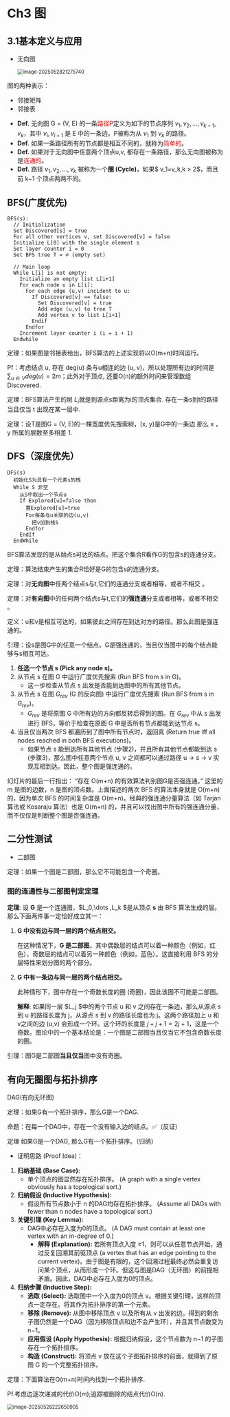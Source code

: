 # Ch3 图

## 3.1基本定义与应用

- 无向图

  <img src="/Users/gump/大二资料（更新版）/alg/笔记/ch3/assert/image-20250528212757470.png" alt="image-2025052821275740" style="zoom:80%;" />

图的两种表示：

- 邻接矩阵
- 邻接表

* **Def.** 无向图 G = (V, E) 的一条<font color="red">路径P</font>定义为如下的节点序列 $v_1, v_2, \dots, v_{k-1}, v_k$，其中 $v_i, v_{i+1}$ 是 E 中的一条边。P被称为从 $v_1$ 到 $v_k$ 的路径。
* **Def.** 如果一条路径所有的节点都是相互不同的，就称为<font color="red">简单的</font>。
* **Def.** 如果对于无向图中任意两个顶点u,v, 都存在一条路径，那么无向图被称为是<font color="red">连通的</font>。
* **Def.** 路径 $v_1,v_2,\dots,v_k$ 被称为一个**圈 (Cycle)**，如果$ v_1=v_k$,$k > 2$，而且前 k−1 个顶点两两不同。

## BFS(广度优先)

```
BFS(s):
  // Initialization
  Set Discovered[s] = true
  For all other vertices v, set Discovered[v] = false
  Initialize L[0] with the single element s
  Set layer counter i = 0
  Set BFS tree T = ∅ (empty set)

  // Main loop
  While L[i] is not empty:
    Initialize an empty list L[i+1]
    For each node u in L[i]:
      For each edge (u,v) incident to u:
        If Discovered[v] == false:
          Set Discovered[v] = true
          Add edge (u,v) to tree T
          Add vertex v to list L[i+1]
        Endif
      Endfor
    Increment layer counter i (i = i + 1)
  Endwhile
```

定理：如果图是邻接表给出，BFS算法的上述实现将以O(m+n)时间运行。

Pf：考虑结点 u, 存在 deg(u) 条与u相连的边 (u, v)，所以处理所有边的时间是 $\sum_{u \in V}  deg(u) = 2m$；此外对于顶点, 还要O(n)的额外时间来管理数组Discovered.

定理：BFS算法产生的层 $L_i$​ 就是到源点s距离为i的顶点集合. 存在一条s到t的路径当且仅当 t 出现在某一层中.

定理：设T是图G = (V, E)的一棵宽度优先搜索树，(x, y)是G中的一条边.那么 x ， y 所属的层数至多相差 1.

## DFS（深度优先）

```
DFS(s)
  初始化S为具有一个元素s的栈
  While S 非空
    从S中取出一个节点u
    If Explored[u]=false then
      置Explored[u]=true
      For每条与u关联的边(u,v)
        把v加到栈S
      Endfor 
    EndIf
  EndWhile
```

BFS算法发现的是从始点s可达的结点。把这个集合R看作G的包含s的连通分支。

定理：算法结束产生的集合R恰好是G的包含s的连通分支。

定理：对**无向图**中任两个结点s与t,它们的连通分支或者相等，或者不相交 。

定理：对**有向图**中的任何两个结点s与t,它们的**强连通**分支或者相等，或者不相交 。

定义：u和v是相互可达的，如果彼此之间存在到达对方的路径。那么此图是强连通的。

引理：设s是图G中的任意一个结点。G是强连通的，当且仅当图中的每个结点能够与s相互可达。

1. **任选一个节点 s (Pick any node s)。**
2. 从节点 s 在图 G 中运行广度优先搜索 (Run BFS from s in G)。
   - 这一步检查从节点 s 出发是否能到达图中的所有其他节点。
3. 从节点 s 在图 $G_{rev}$ (G 的反向图) 中运行广度优先搜索 (Run BFS from s in  $G_{rev}$)。
   -  $G_{rev}$ 是将原图 G 中所有边的方向都反转后得到的图。在  $G_{rev}$ 中从 s 出发进行 BFS，等价于检查在原图 G 中是否所有节点都能到达节点 s。
4. 当且仅当两次 BFS 都遍历到了图中所有节点时，返回真 (Return true iff all nodes reached in both BFS executions)。
   - 如果节点 s 能到达所有其他节点 (步骤2)，并且所有其他节点都能到达 s (步骤3)，那么图中任意两个节点 u, v 之间都可以通过路径 u → s → v 实现互相到达。因此，整个图是强连通的。

幻灯片的最后一行指出： “存在 O(m+n) 的有效算法判别图G是否强连通。” 这里的 m 是图的边数，n 是图的顶点数。上面描述的两次 BFS 的算法本身就是 O(m+n) 的，因为单次 BFS 的时间复杂度是 O(m+n)。经典的强连通分量算法（如 Tarjan 算法或 Kosaraju 算法）也是 O(m+n) 的，并且可以找出图中所有的强连通分量，而不仅仅是判断整个图是否强连通。

## 二分性测试

- 二部图

定理：如果一个图是二部图，那么它不可能包含一个奇圈。

### 图的连通性与二部图判定定理

**定理**: 设 **G** 是一个连通图，$L_0,\dots ,L_k $是从顶点 **s** 由 BFS 算法生成的层。那么下面两件事一定恰好成立其一：

1. **G 中没有边与同一层的两个结点相交。**

   在这种情况下，**G 是二部图**。其中偶数层的结点可以着一种颜色（例如，红色），奇数层的结点可以着另一种颜色（例如，蓝色）。这直接利用 BFS 的分层特性来划分图的两个部分。

2. **G 中有一条边与同一层的两个结点相交。**

   此种情形下，图中存在一个奇数长度的圈 (奇圈)，因此该图不可能是二部图。

   **解释**: 如果同一层 $L_j $中的两个节点 u 和 v 之间存在一条边，那么从源点 s 到 u 的路径长度为 j，从源点 s 到 v 的路径长度也为 j。这两个路径加上 u 和 v之间的边 (u,v) 会形成一个环。这个环的长度是 $j+j+1=2j+1$，这是一个奇数。图论中的一个基本结论是：一个图是二部图当且仅当它不包含奇数长度的圈。

引理：图G是二部图**当且仅当**图中没有奇圈。

## 有向无圈图与拓扑排序

DAG(有向无环图)

定理：如果G有一个拓扑排序，那么G是一个DAG.

命题：在每一个DAG中，存在一个没有输入边的结点。✅（反证）

定理 如果G是一个DAG, 那么G有一个拓扑排序。（归纳）

- 证明思路 (Proof Idea)：

1. **归纳基础 (Base Case):**
   - 单个顶点的图显然存在拓扑排序。 (A graph with a single vertex obviously has a topological sort.)
2. **归纳假设 (Inductive Hypothesis):**
   - 假设所有节点数小于 n 的DAG均存在拓扑排序。 (Assume all DAGs with fewer than n nodes have a topological sort.)
3. **关键引理 (Key Lemma):**
   - DAG中必存在入度为0的顶点。 (A DAG must contain at least one vertex with an in-degree of 0.)
     - **解释 (Explanation):** 若所有顶点入度 ≥1，则可以从任意节点开始，通过反复回溯其前驱顶点 (a vertex that has an edge pointing to the current vertex)。由于图是有限的，这个回溯过程最终必然会重复访问某个顶点，从而形成一个环。但这与图是DAG（无环图）的前提相矛盾。因此，DAG中必存在入度为0的顶点。
4. **归纳步骤 (Inductive Step):**
   - **选取 (Select):** 选取图中一个入度为0的顶点 v。根据关键引理，这样的顶点一定存在。将其作为拓扑排序的第一个元素。
   - **移除 (Remove):** 从图中移除顶点 v 以及所有从 v 出发的边。得到的剩余子图仍然是一个DAG（因为移除顶点和边不会产生环），并且其节点数变为 n−1。
   - **应用假设 (Apply Hypothesis):** 根据归纳假设，这个节点数为 n−1 的子图存在一个拓扑排序。
   - **构造 (Construct):** 将顶点 v 放在这个子图拓扑排序的前面，就得到了原图 G 的一个完整拓扑排序。

定理：下面算法在O(m+n)时间内找到一个拓扑排序.

Pf.考虑边逐次递减的代价O(m);追踪被删除的结点代价O(n).

<img src="/Users/gump/大二资料（更新版）/alg/笔记/ch3/assert/image-20250528222650905.png" alt="image-20250528222650905" style="zoom:80%;" />